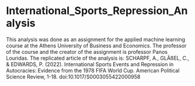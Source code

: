 # International_Sports_Repression_Analysis

This analysis was done as an assignment for the applied machine learning course at the Athens University of Business and Economics.
The professor of the course and the creator of the assignment is professor Panos Louridas.
The replicated article of the analysis is:
SCHARPF, A., GLÄßEL, C., & EDWARDS, P. (2022). International Sports Events and Repression in Autocracies: Evidence from the 1978 FIFA World Cup. American Political Science Review, 1-18. doi:10.1017/S0003055422000958
